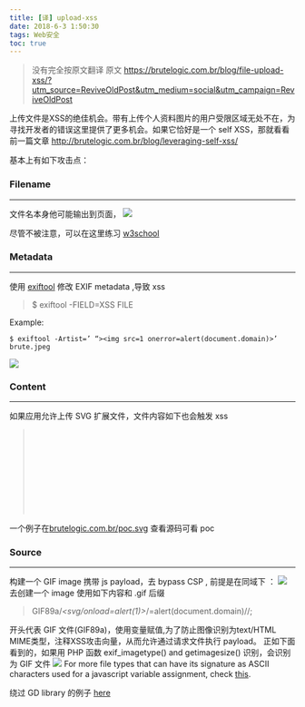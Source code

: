```yaml
---
title: [译] upload-xss
date: 2018-6-3 1:50:30
tags: Web安全
toc: true
---
```


> 没有完全按原文翻译
> 原文 https://brutelogic.com.br/blog/file-upload-xss/?utm_source=ReviveOldPost&utm_medium=social&utm_campaign=ReviveOldPost

上传文件是XSS的绝佳机会。带有上传个人资料图片的用户受限区域无处不在，为寻找开发者的错误这里提供了更多机会。如果它恰好是一个 self XSS，那就看看前一篇文章 http://brutelogic.com.br/blog/leveraging-self-xss/

基本上有如下攻击点：

### Filename
---
文件名本身他可能输出到页面，
![](https://i1.wp.com/brutelogic.com.br/blog/wp-content/uploads/2016/04/xss-gif-filename.gif)

尽管不被注意，可以在这里练习 [w3school](http://www.w3schools.com/jsref/tryit.asp?filename=tryjsref_fileupload_value)

### Metadata
---
使用 [exiftool](http://www.sno.phy.queensu.ca/~phil/exiftool/) 修改 EXIF metadata ,导致 xss
> $ exiftool -FIELD=XSS FILE

Example:
```
$ exiftool -Artist=’ “><img src=1 onerror=alert(document.domain)>’ brute.jpeg
```
![](https://i2.wp.com/brutelogic.com.br/blog/wp-content/uploads/2016/04/exif-brute-collage.jpg)

### Content
---
如果应用允许上传 SVG 扩展文件，文件内容如下也会触发 xss

> <svg xmlns="http://www.w3.org/2000/svg" onload="alert(document.domain)"/>

一个例子在[brutelogic.com.br/poc.svg](http://brutelogic.com.br/poc.svg) 查看源码可看 poc

### Source
---
构建一个 GIF image 携带 js payload，去 bypass CSP , 前提是在同域下 ：
![](https://i2.wp.com/brutelogic.com.br/blog/wp-content/uploads/2016/04/xss-gif-source.gif)
去创建一个 image 使用如下内容和 .gif 后缀
> GIF89a/*<svg/onload=alert(1)>*/=alert(document.domain)//;

开头代表 GIF 文件(GIF89a)，使用变量赋值,为了防止图像识别为text/HTML MIME类型，注释XSS攻击向量，从而允许通过请求文件执行 payload。
正如下面看到的，如果用 PHP 函数 exif_imagetype() and getimagesize() 识别，会识别为 GIF 文件 
![](https://i2.wp.com/brutelogic.com.br/blog/wp-content/uploads/2016/04/xss-gif.png)
For more file types that can have its signature as ASCII characters used for a javascript variable assignment, check [this](https://en.wikipedia.org/wiki/List_of_file_signatures).

绕过 GD library 的例子 [here](https://github.com/d0lph1n98/Defeating-PHP-GD-imagecreatefromgif)



